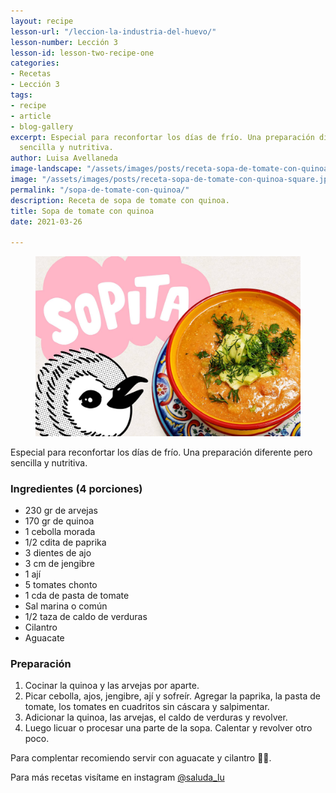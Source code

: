 ```yaml
---
layout: recipe
lesson-url: "/leccion-la-industria-del-huevo/"
lesson-number: Lección 3
lesson-id: lesson-two-recipe-one
categories:
- Recetas
- Lección 3
tags:
- recipe
- article
- blog-gallery
excerpt: Especial para reconfortar los días de frío. Una preparación diferente pero
  sencilla y nutritiva.
author: Luisa Avellaneda
image-landscape: "/assets/images/posts/receta-sopa-de-tomate-con-quinoa-landscape.jpg"
image: "/assets/images/posts/receta-sopa-de-tomate-con-quinoa-square.jpg"
permalink: "/sopa-de-tomate-con-quinoa/"
description: Receta de sopa de tomate con quinoa.
title: Sopa de tomate con quinoa
date: 2021-03-26

---
```

<figure>
<img src="../assets/images/posts/receta-sopa-de-tomate-con-quinoa-landscape.jpg">
</figure>

<p>Especial para reconfortar los días de frío. Una preparación diferente pero sencilla y nutritiva.</p>

<h3>Ingredientes (4 porciones)</h3>

<ul>
<li>230 gr de arvejas</li>
<li>170 gr de quinoa</li>
<li>1 cebolla morada</li>
<li>1/2 cdita de paprika</li>
<li>3 dientes de ajo</li>
<li>3 cm de jengibre</li>
<li>1 ají</li>
<li>5 tomates chonto</li>
<li>1 cda de pasta de tomate</li>
<li>Sal marina o común</li>
<li>1/2 taza de caldo de verduras</li>
<li>Cilantro</li>
<li>Aguacate</li>
</ul>

<h3>Preparación</h3>

<ol>
<li>Cocinar la quinoa y las arvejas por aparte.</li>
<li>Picar cebolla, ajos, jengibre, ají y sofreír. Agregar la paprika, la pasta de tomate, los tomates en cuadritos sin cáscara y salpimentar.</li>
<li>Adicionar la quinoa, las arvejas, el caldo de verduras y revolver.</li>
<li>Luego licuar o procesar una parte de la sopa. Calentar y revolver otro poco.</li>
</ol>

<p class="post-content-p post-content-space">Para complentar recomiendo servir con aguacate y cilantro 💚😋.</p>

<p>Para más recetas visítame en instagram <a class="link" target="_blank" href="https://www.instagram.com/saluda_lu">@saluda_lu</a></p>
